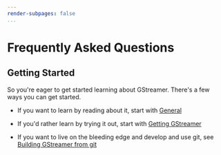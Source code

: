 ```yaml
---
render-subpages: false
...
```


# Frequently Asked Questions

## Getting Started

So you're eager to get started learning about GStreamer. There's a few
ways you can get started.

  - If you want to learn by reading about it, start with
    [General](frequently-asked-questions/general.md)

  - If you'd rather learn by trying it out, start with
    [Getting GStreamer](frequently-asked-questions/getting.md)

  - If you want to live on the bleeding edge and develop and use git,
    see [Building GStreamer from git](frequently-asked-questions/git.md)
